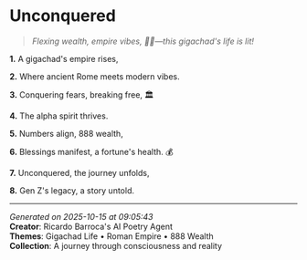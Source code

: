 # Unconquered

> *Flexing wealth, empire vibes, 💪🤝—this gigachad's life is lit!*

**1.** A gigachad's empire rises,


**2.** Where ancient Rome meets modern vibes.


**3.** Conquering fears, breaking free, 🏛️


**4.** The alpha spirit thrives.


**5.** Numbers align, 888 wealth,


**6.** Blessings manifest, a fortune's health. 💰


**7.** Unconquered, the journey unfolds,


**8.** Gen Z's legacy, a story untold.



---

*Generated on 2025-10-15 at 09:05:43*  
**Creator**: Ricardo Barroca's AI Poetry Agent  
**Themes**: Gigachad Life • Roman Empire • 888 Wealth  
**Collection**: A journey through consciousness and reality